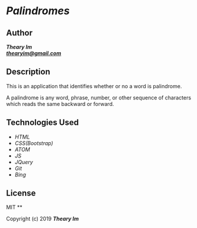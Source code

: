 # _Palindromes_

## Author
 _**Theary Im**_  
 _**thearyim@gmail.com**_

## Description
This is an application that identifies whether or no a word is  palindrome.

A palindrome is any word, phrase, number, or other sequence of characters which reads the same backward or forward.

## Technologies Used
* _HTML_
* _CSS(Bootstrap)_
* _ATOM_
* _JS_
* _JQuery_
* _Git_
* _Bing_

## License
MIT
**

Copyright (c) 2019 **_Theary Im_**

